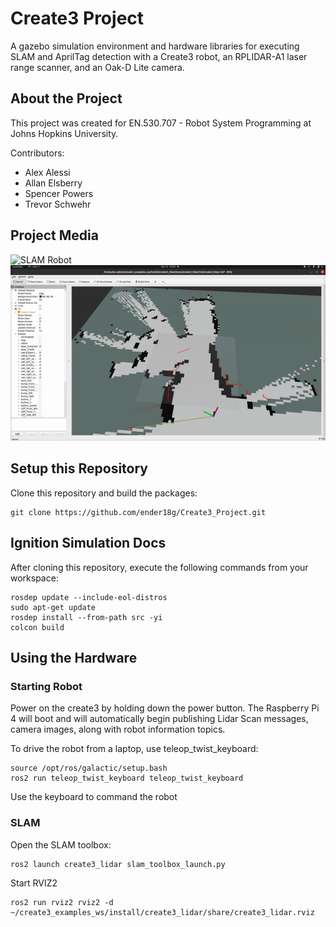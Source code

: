 
# Create3 Project

A gazebo simulation environment and hardware libraries for executing SLAM and AprilTag detection with a Create3 robot, an RPLIDAR-A1 laser range scanner, and an Oak-D Lite camera. 

## About the Project
This project was created for EN.530.707 - Robot System Programming at Johns Hopkins University.

Contributors:
- Alex Alessi
- Allan Elsberry
- Spencer Powers
- Trevor Schwehr

## Project Media
![SLAM Robot](images/robot.gif)
![Slam Example](images/slam.gif)

## Setup this Repository
Clone this repository and build the packages:
```
git clone https://github.com/ender18g/Create3_Project.git
```

## Ignition Simulation Docs
After cloning this repository, execute the following commands from your workspace:

```
rosdep update --include-eol-distros
sudo apt-get update
rosdep install --from-path src -yi
colcon build
```



## Using the Hardware
### Starting Robot
Power on the create3 by holding down the power button. The Raspberry Pi 4 will boot and will automatically begin publishing Lidar Scan messages, camera images, along with robot information topics.

To drive the robot from a laptop, use teleop_twist_keyboard:
```
source /opt/ros/galactic/setup.bash
ros2 run teleop_twist_keyboard teleop_twist_keyboard
```
Use the keyboard to command the robot

### SLAM
Open the SLAM toolbox:
```
ros2 launch create3_lidar slam_toolbox_launch.py
```

Start RVIZ2
```
ros2 run rviz2 rviz2 -d  ~/create3_examples_ws/install/create3_lidar/share/create3_lidar.rviz
```
